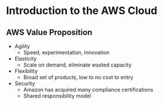 # Introduction to the AWS Cloud

## AWS Value Proposition
* Agility 
  * Speed, experimentation, innovation
* Elasticity
  * Scale on demand, eliminate wasted capacity
* Flexibility
  * Broad set of products, low to no cost to entry
* Security
  * Amazon has acquired many compliance certifications
  * Shared responsibility model

